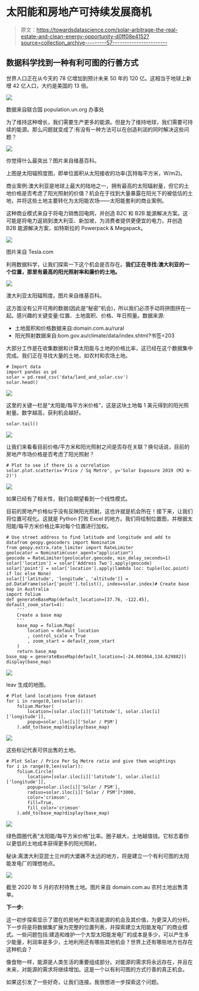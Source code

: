 # 太阳能和房地产可持续发展商机

> 原文：<https://towardsdatascience.com/solar-arbitrage-the-real-estate-and-clean-energy-opportunity-d0ff08e4152?source=collection_archive---------57----------------------->

## 数据科学找到一种有利可图的行善方式

世界人口正在从今天的 78 亿增加到预计未来 50 年的 120 亿。这相当于地球上新增 42 亿人口，大约是美国的 13 倍。

![](img/9947d75371cc58c6f04907b67caef58e.png)

数据来自联合国 population.un.org 办事处

为了维持这种增长，我们需要生产更多的能源。但是为了维持地球，我们需要可持续的能源。那么问题就变成了:有没有一种方法可以在创造利润的同时解决这些问题？

![](img/c98d6a34b93fa6dbe7e808aa493a3aae.png)

你觉得什么最突出？图片来自维基百科。

上图是太阳辐照度图，即单位面积从太阳接收的功率(瓦特每平方米，W/m2)。

商业案例:澳大利亚是地球上最大的陆地之一，拥有最高的太阳辐射量，但它的土地价格是否考虑了阳光照射的价值？机会在于找到大量暴露在阳光下的被低估的土地，并将这些土地主要转化为太阳能农场——太阳能套利的商业案例。

这种商业模式来自于将电力销售回电网，并创造 B2C 和 B2B 能源解决方案。这可能是将电力返销到澳大利亚、新加坡，为消费者提供更便宜的电力，并创造 B2B 能源解决方案，如特斯拉的 Powerpack & Megapack。

![](img/91b8362e20a9dc1306c6147010b467fc.png)

图片来自 Tesla.com

利用数据科学，让我们探索一下这个机会是否存在。**我们正在寻找:澳大利亚的一个位置，那里有最高的阳光照射率和廉价的土地。**

![](img/c9caff1d40fc89c3d9dca3c6c02ccaf8.png)

澳大利亚太阳辐照度。图片来自维基百科。

这方面没有公开可用的数据(因此是“秘密”机会)，所以我们必须手动将拼图拼在一起。感兴趣的关键变量:位置、土地面积、价格、年日照量。数据来源:

*   土地面积和价格数据来自:domain.com.au/rural
*   阳光照射数据来自:bom.gov.au/climate/data/index.shtml?书签=203

大部分工作是在收集数据和计算太阳能与土地的价格比率，这已经在这个数据集中完成。我们正在寻找大量的土地，如农村和农场土地。

```
# Import data
import pandas as pd
solar = pd.read_csv('data/land_and_solar.csv')
solar.head()
```

![](img/feac06ae396dee46369a2f04e5040654.png)

这里的关键一栏是“太阳能/每平方米价格”，这是这块土地每 1 美元得到的阳光照射量。数字越高，获利机会越好。

```
solar.tail()
```

![](img/fe11e5206b5ff87882b9424eb8aafee7.png)

让我们来看看目前价格/平方米和阳光照射之间是否存在关联？换句话说，目前的房地产市场价格是否考虑了阳光照射？

```
# Plot to see if there is a correlation
solar.plot.scatter(x='Price / Sq Metre', y='Solar Exposure 2019 (MJ m-2)')
```

![](img/c684b08a0520ee92ecb8c831562c2d0a.png)

如果已经有了相关性，我们会期望看到一个线性模式。

目前的房地产价格似乎没有反映阳光照射。这也许就是机会所在！接下来，让我们将位置可视化。这就是 Python 打败 Excel 的地方。我们将绘制位置图，并根据太阳能/每平方米价格比率对每个位置进行加权。

```
# Use street address to find latitude and longitude and add to datafrom geopy.geocoders import Nominatim
from geopy.extra.rate_limiter import RateLimiter
geolocator = Nominatim(user_agent="application")
geocode = RateLimiter(geolocator.geocode, min_delay_seconds=1)
solar['location'] = solar['Address Two'].apply(geocode)
solar['point'] = solar['location'].apply(lambda loc: tuple(loc.point) if loc else None)
solar[['latitude', 'longitude', 'altitude']] = pd.DataFrame(solar['point'].tolist(), index=solar.index)# Create base map in Australia
import folium
def generateBaseMap(default_location=[37.76, -122.45], default_zoom_start=4):
    '''
    Create a base map
    '''
    base_map = folium.Map(
        location = default_location
        , control_scale = True
        , zoom_start = default_zoom_start
    )
    return base_map
base_map = generateBaseMap(default_location=[-24.003064,134.629882])
display(base_map)
```

![](img/92b936fb2d2441a665f39b9c62ed4e9a.png)

leav 生成的地图。

```
# Plot land locations from dataset
for i in range(0,len(solar)):
    folium.Marker(
        location=[solar.iloc[i]['latitude'], solar.iloc[i]['longitude']],
        popup=solar.iloc[i]['Solar / PSM']
    ).add_to(base_map)display(base_map)
```

![](img/e76196f818a8fdfe38273488cbeb1e1e.png)

这些标记代表可供出售的土地。

```
# Plot Solar / Price Per Sq Metre ratio and give them weightings
for i in range(0,len(solar)):
    folium.Circle(
        location=[solar.iloc[i]['latitude'], solar.iloc[i]['longitude']],
        popup=solar.iloc[i]['Solar / PSM'],
        radius=solar.iloc[i]['Solar / PSM']*3000,
        color='crimson',
        fill=True,
        fill_color='crimson'
    ).add_to(base_map)display(base_map)
```

![](img/4b71306690805b44b9627f4c55f50280.png)

绿色圆圈代表“太阳能/每平方米价格”比率。圈子越大，土地越值钱。它标志着你以更低的土地成本获得更多的阳光照射。

秘诀:离澳大利亚昆士兰州的大堡礁不太远的地方，将是建立一个有利可图的太阳能发电厂的理想地点。

![](img/07bc43aefa45056ebb31e94ee0ab161e.png)

截至 2020 年 5 月的农村待售土地。图片来自 domain.com.au 农村土地出售清单。

**下一步:**

这一初步探索显示了潜在的房地产和清洁能源的机会及其价值，为更深入的分析。下一步将是将数据集扩展为完整的位置列表，并探索建立太阳能发电厂的商业模式。一些问题包括:建造和维护一个大型太阳能发电厂的成本是多少，可以产生多少能量，利润率是多少，土地利用还有哪些其他机会？世界上还有哪些地方也存在这种机会？

像食物一样，能源是人类生活的重要组成部分。对能源的需求将永远存在，并且在未来，对能源的需求将继续增加。这是一个以有利可图的方式行善的真正机会。

如果这引发了一些好奇，让我们连接。我很想进一步探索这个问题。